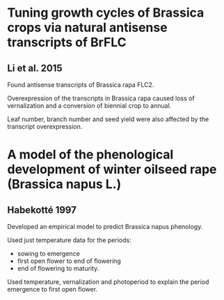 Tuning growth cycles of Brassica crops via natural antisense transcripts of BrFLC
=================================================================================
Li et al. 2015
--------------
Found antisense transcripts of Brassica rapa FLC2.

Overexpression of the transcripts in Brassica rapa caused loss of vernalization and a conversion of biennial crop to annual.

Leaf number, branch number and seed yield were also affected by the transcript overexpression.


A model of the phenological development of winter oilseed rape (Brassica napus L.)
==================================================================================
Habekotté 1997
--------------
Developed an empirical model to predict Brassica napus phenology.

Used just temperature data for the periods:
  + sowing to emergence
  + first open flower to end of flowering
  + end of flowering to maturity.

Used temperature, vernalization and photoperiod to explain the period emergence to first open flower.
